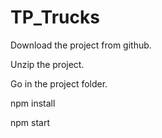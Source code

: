 # TP_Trucks
Download the project from github.

Unzip the project.

Go in the project folder.

npm install

npm start
